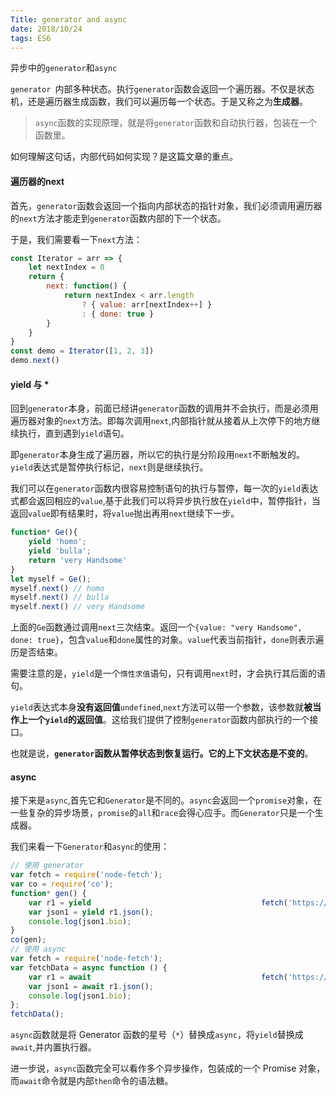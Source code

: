 ```yaml
---
Title: generator and async 
date: 2018/10/24
tags: ES6
---
```


异步中的`generator`和`async`

`generator `内部多种状态。执行`generator`函数会返回一个遍历器。不仅是状态机，还是遍历器生成函数，我们可以遍历每一个状态。于是又称之为**生成器**。

> `async`函数的实现原理，就是将`generator`函数和自动执行器，包装在一个函数里。

如何理解这句话，内部代码如何实现？是这篇文章的重点。

####  遍历器的next

首先，`generator`函数会返回一个指向内部状态的指针对象，我们必须调用遍历器的`next`方法才能走到`generator`函数内部的下一个状态。

于是，我们需要看一下`next`方法：

```js
const Iterator = arr => {
    let nextIndex = 0
    return {
        next: function() {
            return nextIndex < arr.length
                ? { value: arr[nextIndex++] }
                : { done: true }
        }
    }
}
const demo = Iterator([1, 2, 3])
demo.next()
```

#### yield 与 *

回到`generator`本身，前面已经讲`generator`函数的调用并不会执行，而是必须用遍历器对象的`next`方法。即每次调用`next`,内部指针就从接着从上次停下的地方继续执行，直到遇到`yield`语句。

即`generator`本身生成了遍历器，所以它的执行是分阶段用`next`不断触发的。`yield`表达式是暂停执行标记，`next`则是继续执行。

我们可以在`generator`函数内很容易控制语句的执行与暂停，每一次的`yield`表达式都会返回相应的`value`,基于此我们可以将异步执行放在`yield`中，暂停指针，当返回`value`即有结果时，将`value`抛出再用`next`继续下一步。

```js
function* Ge(){
    yield 'homo';
    yield 'bulla';
    return 'very Handsome'
}
let myself = Ge();
myself.next() // homo
myself.next() // bulla
myself.next() // very Handsome

```

上面的`Ge`函数通过调用`next`三次结束。返回一个`{value: "very Handsome", done: true}`，包含`value`和`done`属性的对象。`value`代表当前指针，`done`则表示遍历是否结束。

需要注意的是，`yield`是一个`惰性求值`语句，只有调用`next`时，才会执行其后面的语句。

`yield`表达式本身**没有返回值**`undefined`,`next`方法可以带一个参数，该参数就**被当作上一个`yield`的返回值**。这给我们提供了控制`generator`函数内部执行的一个接口。

也就是说，**`generator`函数从暂停状态到恢复运行。它的上下文状态是不变的**。

#### async

接下来是`async`,首先它和`Generator`是不同的。`async`会返回一个`promise`对象，在一些复杂的异步场景，`promise`的`all`和`race`会得心应手。而`Generator`只是一个生成器。

我们来看一下`Generator`和`async`的使用：

```js
// 使用 generator
var fetch = require('node-fetch');
var co = require('co');
function* gen() {
    var r1 = yield 		                      			fetch('https://api.github.com/users/github');
    var json1 = yield r1.json();
    console.log(json1.bio);
}
co(gen);
// 使用 async
var fetch = require('node-fetch');
var fetchData = async function () {
    var r1 = await 					   		  			fetch('https://api.github.com/users/github');
    var json1 = await r1.json();
    console.log(json1.bio);
};
fetchData();

```

`async`函数就是将 Generator 函数的星号（`*`）替换成`async`，将`yield`替换成`await`,并内置执行器。

进一步说，`async`函数完全可以看作多个异步操作，包装成的一个 Promise 对象，而`await`命令就是内部`then`命令的语法糖。